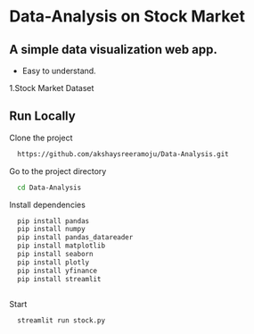 # Data-Analysis on Stock Market
## A simple data visualization web app.


- Easy to understand.

1.Stock Market Dataset
## Run Locally

Clone the project

```bash
  https://github.com/akshaysreeramoju/Data-Analysis.git
```

Go to the project directory

```bash
  cd Data-Analysis
```

Install dependencies

```bash
  pip install pandas
  pip install numpy
  pip install pandas_datareader
  pip install matplotlib
  pip install seaborn
  pip install plotly
  pip install yfinance
  pip install streamlit
  
```

Start 

```bash
  streamlit run stock.py
```

